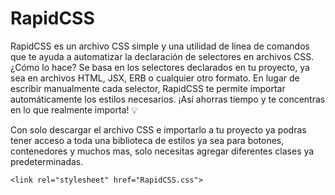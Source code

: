 # RapidCSS

RapidCSS es un archivo CSS simple y una utilidad de línea de comandos que te ayuda a automatizar la declaración de selectores en archivos CSS. ¿Cómo lo hace? Se basa en los selectores declarados en tu proyecto, ya sea en archivos HTML, JSX, ERB o cualquier otro formato. En lugar de escribir manualmente cada selector, RapidCSS te permite importar automáticamente los estilos necesarios. ¡Así ahorras tiempo y te concentras en lo que realmente importa! 💡

Con solo descargar el archivo CSS e importarlo a tu proyecto ya podras tener acceso a toda una biblioteca de estilos ya sea para botones, contenedores y muchos mas, solo necesitas agregar diferentes clases ya predeterminadas.

```<link rel="stylesheet" href="RapidCSS.css">```
